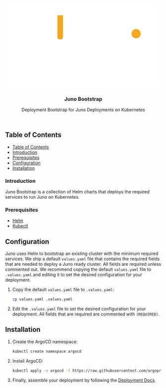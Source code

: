 <br />
<p align="center">
    <img src="assets/logo.png"/>
    <h3 align="center">Juno Bootstrap</h3>
    <p align="center">
        Deployment Bootstrap for Juno Deployments on Kubernetes
    </p>
</p>

<br />

## Table of Contents

- [Table of Contents](#table-of-contents)
- [Introduction](#introduction)
- [Prerequisites](#prerequisites)
- [Configuration](#configuration)
- [Installation](#installation)

### Introduction

Juno Bootstrap is a collection of Helm charts that deploys the required services to run Juno on Kubernetes. 


### Prerequisites

- [Helm](https://helm.sh/docs/intro/install/)
- [Kubectl](https://kubernetes.io/docs/tasks/tools/)

## Configuration

Juno uses Helm to bootstrap an existing cluster with the minimum required services. We ship a default `values.yaml` 
file that contains the required fields that are needed to deploy a Juno ready cluster. All fields are required unless
commented out. We recommend copying the default `values.yaml` file to `.values.yaml` and editing it to set the desired 
configuration for your deployment.

1. Copy the default `values.yaml` file to `.values.yaml`:
    ```bash
    cp values.yaml .values.yaml
    ```
2. Edit the `.values.yaml` file to set the desired configuration for your deployment. All fields that are required are commented with `(REQUIRED)`.

## Installation

1. Create the ArgoCD namespace:
    ```bash
    kubectl create namespace argocd
    ```
2. Install ArgoCD:
    ```bash
    kubectl apply -n argocd -f https://raw.githubusercontent.com/argoproj/argo-cd/stable/manifests/install.yaml
    ```
3. Finally, assemble your deployment by following the [Deployment Docs](/deployments/README.md).
